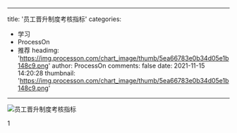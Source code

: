 
---
title: '员工晋升制度考核指标'
categories: 
 - 学习
 - ProcessOn
 - 推荐
headimg: 'https://img.processon.com/chart_image/thumb/5ea66783e0b34d05e1b148c9.png'
author: ProcessOn
comments: false
date: 2021-11-15 14:20:28
thumbnail: 'https://img.processon.com/chart_image/thumb/5ea66783e0b34d05e1b148c9.png'
---

<div>   
<img class="thumb" alt="员工晋升制度考核指标" src="https://img.processon.com/chart_image/thumb/5ea66783e0b34d05e1b148c9.png" referrerpolicy="no-referrer">
<p>1</p>  
</div>
            
